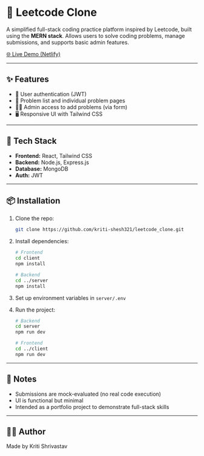 # 🧠 Leetcode Clone

A simplified full-stack coding practice platform inspired by Leetcode, built using the **MERN stack**. Allows users to solve coding problems, manage submissions, and supports basic admin features.

[🌐 Live Demo (Netlify)](https://lets-code-now.netlify.app/)

---

## ✨ Features

- 🔐 User authentication (JWT)
- 📄 Problem list and individual problem pages
- 🧑‍💼 Admin access to add problems (via form)
- 🖥️ Responsive UI with Tailwind CSS

---

## 🔧 Tech Stack

- **Frontend:** React, Tailwind CSS
- **Backend:** Node.js, Express.js
- **Database:** MongoDB
- **Auth:** JWT

---

## 📦 Installation

1. Clone the repo:
   ```bash
   git clone https://github.com/kriti-shesh321/leetcode_clone.git
   ```

2. Install dependencies:
   ```bash
   # Frontend
   cd client
   npm install

   # Backend
   cd ../server
   npm install
   ```

3. Set up environment variables in `server/.env`

4. Run the project:
   ```bash
   # Backend
   cd server
   npm run dev

   # Frontend
   cd ../client
   npm run dev
   ```

---

## 📌 Notes

- Submissions are mock-evaluated (no real code execution)
- UI is functional but minimal
- Intended as a portfolio project to demonstrate full-stack skills

---

## 🧑‍💻 Author

Made by Kriti Shrivastav